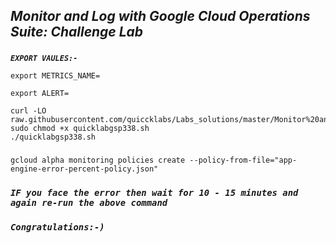 ## ***Monitor and Log with Google Cloud Operations Suite: Challenge Lab***

### 

***```EXPORT VAULES:-```*** 

```
export METRICS_NAME=
```

```
export ALERT=
```

```
curl -LO raw.githubusercontent.com/quiccklabs/Labs_solutions/master/Monitor%20and%20Log%20with%20Google%20Cloud%20Operations%20Suite%20Challenge%20Lab/quicklabgsp338.sh
sudo chmod +x quicklabgsp338.sh
./quicklabgsp338.sh
```

###

```
gcloud alpha monitoring policies create --policy-from-file="app-engine-error-percent-policy.json"
```

### ***```IF you face the error then wait for 10 - 15 minutes and again re-run the above command```*** 

###
###
### ***```Congratulations:-)```***